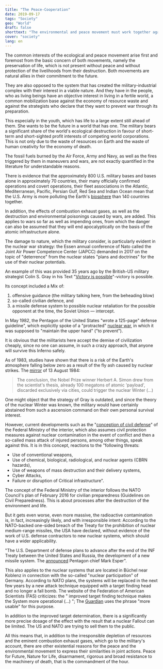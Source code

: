 ```yaml
---
title: "The Peace-Cooperation"
date: 2019-09-17
tags: "Society"
geo: "World"
draft: false
shorttext: "The environmental and peace movement must work together against the global machinery of death."
cover: "society"
lang: en
---
```


The common interests of the ecological and peace movement arise first and foremost from the basic concern of both movements, namely the preservation of life, which is not present without peace and without protection of the livelihoods from their destruction. Both movements are natural allies in their commitment to the future.

They are also opposed to the system that has created the military-industrial complex with their interest in a viable nature. And they have in the people, who as living beings have an objective interest in living in a fertile world, a common mobilization base against the economy of resource waste and against the strategists who declare that they want to prevent war through its preparation.

This especially in the youth, which has life to a large extent still ahead of them. She wants to be the future in a world that has one. The military bears a significant share of the world's ecological destruction in favour of short-term and short-sighted profit interests of competing world corporations. This is not only due to the waste of resources on Earth and the waste of human creativity for the economy of death.

The fossil fuels burned by the Air Force, Army and Navy, as well as the fires triggered by them in maneuvers and wars, are not exactly quantified in the literature for understandable reasons.

There is evidence that the approximately 800 U.S. military bases and bases alone in approximately 70 countries, their many officially confirmed operations and covert operations, their fleet associations in the Atlantic, Mediterranean, Pacific, Persian Gulf, Red Sea and Indian Ocean mean that the U.S. Army is more polluting the Earth's [biosphere](https://theecologist.org/2019/jun/27/us-military-pollution "US military pollution") than 140 countries together.

In addition, the effects of combustion exhaust gases, as well as the destruction and environmental poisonings caused by wars, are added. This applies to wars so far as well as impending ones, from which the danger can also be assumed that they will end apocalyptically on the basis of the atomic infrastructure alone.

The damage to nature, which the military consider, is particularly evident in the nuclear war strategy: the Essen annual conference of Nato called the Joint Air Power Competence Center (JAPCC) demanded in 2017 on the topic of "deterrence" from the nuclear states "plans and doctrines" for the use of their nuclear potentials.

An example of this was provided 35 years ago by the British-US military strategist Colin S. Gray in his Text "[Victory is possible](https://robertsmcnamaracom.files.wordpress.com/2017/04/gray-payne-1980-victory-is-possible-c.pdf " VICTORYIS POSSIBLE")"-victory is possible.

Its concept included a Mix of:

  1. offensive guidance (the military talking here, from the beheading blow) 
  2. so-called civilian defence, and
  3. a missile defense system to possible nuclear retaliation for the possible opponent at the time, the Soviet Union — intercept.
  
In May 1982, the Pentagon of the United States "wrote a 125-page" defense guideline", which explicitly spoke of a "protracted" [nuclear war](https://www.nytimes.com/1982/05/30/world/pentagon-draws-up-first-strategy-for-fighting-a-long-nuclear-war.html "PENTAGON DRAWS UP FIRST STRATEGY FOR FIGHTING A LONG NUCLEAR WAR"), in which it was supposed to "maintain the upper hand" ("to prevent").

It is obvious that the militarists here accept the demise of civilization cheaply, since no one can assume, in such a crazy approach, that anyone will survive this Inferno safely.

As of 1983, studies have shown that there is a risk of the Earth's atmosphere falling below zero as a result of the fly ash caused by nuclear strikes. The [mirror](https://magazin.spiegel.de/EpubDelivery/spiegel/pdf/13508607 "Spiegel Magazin, 13.08.1984") of 13 August 1984:

> The conclusion, the Nobel Prize winner Herbert A. Simon drew from the scientist's thesis, already 100 megatons of atomic 'payload', discarded exclusively via cities, could trigger the nuclear Winter (...)

One might object that the strategy of Gray is outdated, and since the theory of the nuclear Winter was known, the military would have certainly abstained from such a ascension command on their own personal survival interest.

However, current developments such as the "[conception of civil defense](https://www.loc.gov/law/foreign-news/article/germany-government-publishes-civil-defense-concept/ "Germany: Government Publishes Civil Defense Concept")" of the Federal Ministry of the interior, which also assumes civil protection measures against nuclear contamination in the event of conflict and then a so-called mass attack of injured persons, among other things, speak against this. It is in this concept, reactions to the "following threats:

  - Use of conventional weapons,
  - Use of chemical, biological, radiological, and nuclear agents (CBRN hazards),
  - Use of weapons of mass destruction and their delivery systems,
  - Cyber Attacks,
  - Failure or disruption of Critical infrastructure".

The concept of the Federal Ministry of the interior follows the NATO Council's plan of February 2016 for civilian preparedness (Guidelines on Civil Preparedness). This is about processes after the destruction of the environment and life.

But it gets even worse, even more massive, the radioactive contamination is, in fact, increasingly likely, and with irresponsible intent: According to the NATO-backed one-sided breach of the Treaty for the prohibition of nuclear medium-range missiles, the USA have declared, without evidence of the work of U.S. defense contractors to new nuclear systems, which should have a wider applicability.

"The U.S. Department of defense plans to advance after the end of the INF Treaty between the United States and Russia, the development of a new missile system. The [announced](https://www.usnews.com/news/world-report/articles/2019-08-02/defense-secretary-mark-esper-threatens-russia-with-new-missile-system "Unrestricted by Nuclear Treaty, Pentagon Chief Threatens Russia With New Weapons") Pentagon chief Mark Esper".

This also applies to the nuclear systems that are located in Büchel near Koblenz in connection with the so-called "nuclear participation" of Germany. According to NATO plans, the systems will be replaced in the next few years by a new attack technique equipped with a target finding head and no longer a fall bomb. The website of the Federation of American Scientists (FAS) criticizes: the " improved target finding technique makes the System more operational (...) "; The [Guardian](https://www.theguardian.com/world/julian-borger-global-security-blog/2015/nov/10/americas-new-more-usable-nuclear-bomb-in-europe "America's new, more 'usable', nuclear bomb in Europe") uses the phrase "more usable" for this purpose.

In addition to the improved target determination, there is a significantly more precise dosage of the effect with the result that a nuclear Fallout can be limited. The US and NATO are trying to sell them to the public.

All this means that, in addition to the irresponsible depletion of resources and the eminent combustion exhaust gases, which go to the military's account, there are other existential reasons for the peace and the environmental movement to express their similarities in joint actions. Peace for Future, Nature for Life, disarmament, rigorous and broad resistance to the machinery of death, that is the commandment of the hour.

